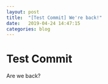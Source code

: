 ```yaml
---
layout: post
title:  "[Test Commit] We're back!"
date:   2019-04-24 14:47:15 
categories: blog
---
```

# Test Commit
Are we back?
